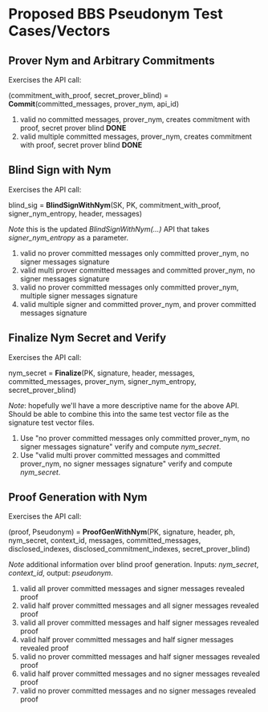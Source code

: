 # Proposed BBS Pseudonym Test Cases/Vectors

## Prover Nym and Arbitrary Commitments

Exercises the API call:

(commitment_with_proof, secret_prover_blind) = **Commit**(committed_messages, prover_nym, api_id)

1. valid no committed messages, prover_nym, creates commitment with proof, secret prover blind **DONE**
2. valid multiple committed messages, prover_nym, creates commitment with proof, secret prover blind **DONE**

## Blind Sign with Nym

Exercises the API call:

blind_sig = **BlindSignWithNym**(SK, PK, commitment_with_proof, signer_nym_entropy, header, messages)

*Note* this is the updated *BlindSignWithNym(...)* API that takes *signer_nym_entropy* as a parameter.

1. valid no prover committed messages only committed prover_nym, no signer messages signature
2. valid multi prover committed messages and committed prover_nym, no signer messages signature
3. valid no prover committed messages only committed prover_nym, multiple signer messages signature
4. valid multiple signer and committed prover_nym, and prover committed messages signature

## Finalize Nym Secret and Verify

Exercises the API call:

nym_secret = **Finalize**(PK, signature, header, messages, committed_messages, prover_nym, signer_nym_entropy, secret_prover_blind)

*Note*: hopefully we'll have a more descriptive name for the above API. Should be able to combine this into the same test vector file as the signature test vector files.

1. Use "no prover committed messages only committed prover_nym, no signer messages signature" verify and compute *nym_secret*.
2. Use "valid multi prover committed messages and committed prover_nym, no signer messages signature" verify and compute *nym_secret*.

## Proof Generation with Nym

Exercises the API call:

(proof, Pseudonym) = **ProofGenWithNym**(PK, signature, header, ph, nym_secret, context_id, messages, committed_messages, disclosed_indexes, disclosed_commitment_indexes, secret_prover_blind)

*Note* additional information over blind proof generation. Inputs: *nym_secret*, *context_id*, output: *pseudonym*.

1. valid all prover committed messages and signer messages revealed proof
2. valid half prover committed messages and all signer messages revealed proof
3. valid all prover committed messages and half signer messages revealed proof
4. valid half prover committed messages and half signer messages revealed proof
5. valid no prover committed messages and half signer messages revealed proof
6. valid half prover committed messages and no signer messages revealed proof
7. valid no prover committed messages and no signer messages revealed proof
